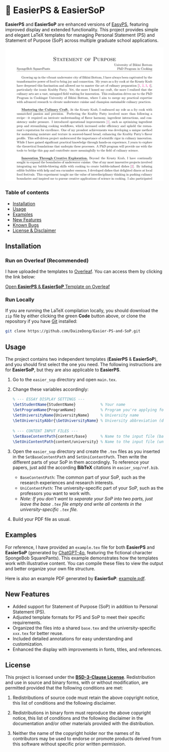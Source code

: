 # 📄 EasierPS & EasierSoP

**EasierPS** and **EasierSoP** are enhanced versions of [EasyPS](https://github.com/salfaris/EasyPS), featuring improved display and extended functionality. This project provides simple and elegant LaTeX templates for managing Personal Statement (PS) and Statement of Purpose (SoP) across multiple graduate school applications.

![Screenshot](docs/example.png)

### Table of contents

- [Installation](#installation)
- [Usage](#usage)
- [Examples](#examples)
- [New Features](#new-features)
- [Known Bugs](#known-bugs)
- [License & Disclaimer](#license--disclaimer)

## Installation

### Run on Overleaf (Recommended)

I have uploaded the templates to [Overleaf](https://www.overleaf.com/). You can access them by clicking the link below:

[Open **EasierPS** & **EasierSoP** Template on Overleaf](https://www.overleaf.com/latex/templates/easierps-and-easiersop-personal-statement-and-statement-of-purpose-framework/fnxgsvqgpkgk)

### Run Locally

If you are running the LaTeX compilation locally, you should download the `zip` file by either clicking the green **Code** button above, or clone the repository if you have [Git](https://git-scm.com/) installed:

```bash
git clone https://github.com/DaizeDong/Easier-PS-and-SoP.git
```

## Usage

The project contains two independent templates (**EasierPS** & **EasierSoP**), and you should first select the one you need. The following instructions are for **EasierSoP**, but they are also applicable to **EasierPS**.

1. Go to the `easier_sop` directory and open `main.tex`.

2. Change these variables accordingly:
   ```latex
   % --- ESSAY DISPLAY SETTINGS ---
   \SetStudentName{StudentName}           % Your name
   \SetProgramName{ProgramName}           % Program you're applying for
   \SetUniversityName{UniversityName}     % University name
   \SetUniversityAbbr{\GetUniversityName} % University abbreviation (default as the university name if not set)
   
   % --- CONTENT INPUT FILES ---
   \SetBaseContentPath{content/base}      % Name to the input file (base)
   \SetUniContentPath{content/university} % Name to the input file (university)
   ```

3. Open the `easier_sop` directory and create the `.tex` files as you inserted in the `SetBaseContentPath` and `SetUniContentPath`. Then write the different parts of your SoP in them accordingly. To reference your papers, just add the according **BibTeX** citations in `easier_sop/ref.bib`.
    - `BaseContentPath`: The common part of your SoP, such as the research experiences and research interests.
    - `UniContentPath`: The university-specific part of your SoP, such as the professors you want to work with.
    - *Note: If you don't want to separate your SoP into two parts, just leave the base `.tex` file empty and write all contents in the university-specific `.tex` file.*

4. Build your PDF file as usual.

## Examples

For reference, I have provided an `example.tex` file for both **EasierPS** and **EasierSoP** (generated by [ChatGPT-4o](https://chatgpt.com/), featuring the fictional character SpongeBob SquarePants). This example demonstrates how the templates work with illustrative content. You can compile these files to view the output and better organize your own file structure.

Here is also an example PDF generated by **EasierSoP**: [example.pdf](docs/example.pdf).

## New Features

- Added support for Statement of Purpose (SoP) in addition to Personal Statement (PS).
- Adjusted template formats for PS and SoP to meet their specific requirements.
- Organized the files into a shared `base.tex` and the university-specific `xxx.tex` for better reuse.
- Included detailed annotations for easy understanding and customization.
- Enhanced the display with improvements in fonts, titles, and references.

## License

This project is licensed under the [**BSD-3-Clause License**](https://opensource.org/license/BSD-3-clause). Redistribution and use in source and binary forms, with or without modification, are permitted provided that the following conditions are met:

1. Redistributions of source code must retain the above copyright notice, this list of conditions and the following disclaimer.

2. Redistributions in binary form must reproduce the above copyright notice, this list of conditions and the following disclaimer in the documentation and/or other materials provided with the distribution.

3. Neither the name of the copyright holder nor the names of its contributors may be used to endorse or promote products derived from this software without specific prior written permission.
